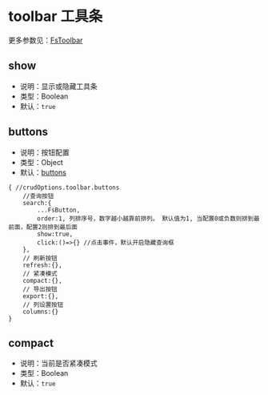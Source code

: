 
# toolbar 工具条

更多参数见：[FsToolbar](/api/components/crud/toolbar/index.md)

## show
* 说明：显示或隐藏工具条
* 类型：Boolean
* 默认：`true`

## buttons

* 说明：按钮配置
* 类型：Object
* 默认：[buttons](#buttons)
```json5
{ //crudOptions.toolbar.buttons
    //查询按钮
    search:{
        ...FsButton,
        order:1, 列排序号，数字越小越靠前排列。 默认值为1, 当配置0或负数则排到最前面，配置2则排到最后面
        show:true,
        click:()=>{} //点击事件，默认开启隐藏查询框
    },
    // 刷新按钮
    refresh:{},
    // 紧凑模式
    compact:{},
    // 导出按钮
    export:{},
    // 列设置按钮
    columns:{}
}
```
## compact
* 说明：当前是否紧凑模式
* 类型：Boolean
* 默认：`true`
